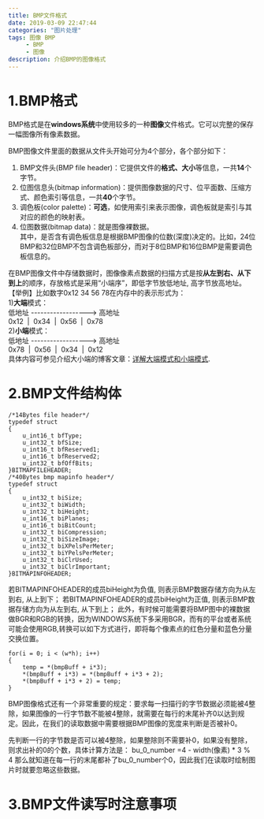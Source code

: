 ```yaml
---
title: BMP文件格式
date: 2019-03-09 22:47:44 
categories: "图片处理" 
tags: 图像 BMP
     - BMP
     - 图像
description: 介绍BMP的图像格式
---
```

# 1.BMP格式 #
BMP格式是在**windows系统**中使用较多的一种**图像**文件格式。它可以完整的保存一幅图像所有像素数据。

BMP图像文件里面的数据从文件头开始可分为4个部分，各个部分如下：

1. BMP文件头(BMP file header)：它提供文件的**格式、大小**等信息，一共**14**个字节。
1. 位图信息头(bitmap information)：提供图像数据的尺寸、位平面数、压缩方式、颜色索引等信息，一共**40**个字节。
1. 调色板(color palette)：**可选**，如使用索引来表示图像，调色板就是索引与其对应的颜色的映射表。
1. 位图数据(bitmap data)：就是图像裸数据。  
其中，是否含有调色板信息是根据BMP图像的位数(深度)决定的。比如，24位BMP和32位BMP不包含调色板部分，而对于8位BMP和16位BMP是需要调色板信息的。  


在BMP图像文件中存储数据时，图像像素点数据的扫描方式是按**从左到右、从下到上**的顺序，存放格式是采用“小端序”，即低字节放低地址, 高字节放高地址。  
【举例】比如数字0x12 34 56 78在内存中的表示形式为：  
1)**大端**模式：  
低地址 ------------------> 高地址  
0x12  |  0x34  |  0x56  |  0x78  
2)**小端**模式：  
低地址 ------------------> 高地址  
0x78  |  0x56  |  0x34  |  0x12   
具体内容可参见介绍大小端的博客文章：[详解大端模式和小端模式](https://blog.csdn.net/ce123_zhouwei/article/details/6971544  "With a Title"). 
# 2.BMP文件结构体  #

    /*14Bytes file header*/
    typedef struct 
    {  
    	u_int16_t bfType;   
    	u_int32_t bfSize;   
    	u_int16_t bfReserved1;   
    	u_int16_t bfReserved2;   
    	u_int32_t bfOffBits;  
    }BITMAPFILEHEADER;
	/*40Bytes bmp mapinfo header*/
    typedef struct 
    {  
    	u_int32_t biSize;   
    	u_int32_t biWidth;   
    	u_int32_t biHeight;   
    	u_int16_t biPlanes;   
    	u_int16_t biBitCount;   
    	u_int32_t biCompression;   
    	u_int32_t biSizeImage;   
    	u_int32_t biXPelsPerMeter;   
    	u_int32_t biYPelsPerMeter;   
    	u_int32_t biClrUsed;   
    	u_int32_t biClrImportant;   
    }BITMAPINFOHEADER;
若BITMAPINFOHEADER的成员biHeight为负值, 则表示BMP数据存储方向为从左到右, 从上到下；
若BITMAPINFOHEADER的成员biHeight为正值, 则表示BMP数据存储方向为从左到右, 从下到上；
此外，有时候可能需要将BMP图中的裸数据做BGR和RGB的转换，因为WINDOWS系统下多采用BGR，而有的平台或者系统可能会使用RGB,转换可以如下方式进行，即将每个像素点的红色分量和蓝色分量交换位置。
    
    for(i = 0; i < (w*h); i++)
    {
    	temp = *(bmpBuff + i*3);
    	*(bmpBuff + i*3) = *(bmpBuff + i*3 + 2);
    	*(bmpBuff + i*3 + 2) = temp;	
    }

BMP图像格式还有一个非常重要的规定：要求每一扫描行的字节数据必须能被4整除，如果图像的一行字节数不能被4整除，就需要在每行的末尾补齐0以达到规定。因此，在我们的读取数据中需要根据BMP图像的宽度来判断是否被补0。

先判断一行的字节数是否可以被4整除，如果整除则不需要补0，如果没有整除，则求出补的0的个数，具体计算方法是：
    bu_0_number =4 -  width(像素) * 3 % 4 
那么就知道在每一行的末尾都补了bu_0_number个0，因此我们在读取时绘制图片时就要忽略这些数据。

# 3.BMP文件读写时注意事项 #